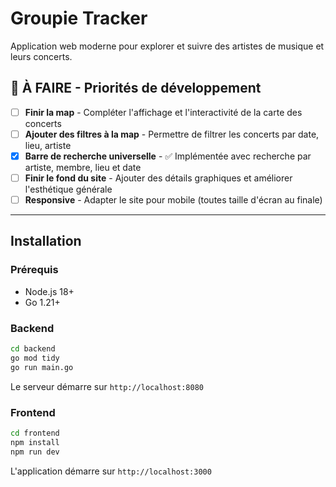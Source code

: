 # Groupie Tracker

Application web moderne pour explorer et suivre des artistes de musique et leurs concerts.

## 🚧 À FAIRE - Priorités de développement

- [ ] **Finir la map** - Compléter l'affichage et l'interactivité de la carte des concerts
- [ ] **Ajouter des filtres à la map** - Permettre de filtrer les concerts par date, lieu, artiste
- [x] **Barre de recherche universelle** - ✅ Implémentée avec recherche par artiste, membre, lieu et date
- [ ] **Finir le fond du site** - Ajouter des détails graphiques et améliorer l'esthétique générale
- [ ] **Responsive** - Adapter le site pour mobile (toutes taille d'écran au finale)

---

## Installation

### Prérequis

- Node.js 18+
- Go 1.21+

### Backend

```bash
cd backend
go mod tidy
go run main.go
```

Le serveur démarre sur `http://localhost:8080`

### Frontend

```bash
cd frontend
npm install
npm run dev
```

L'application démarre sur `http://localhost:3000`
